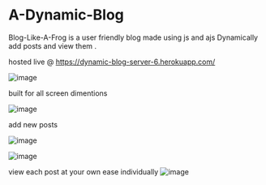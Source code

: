 # A-Dynamic-Blog
Blog-Like-A-Frog is a user friendly blog made using js and ajs
Dynamically add posts and view them .   

hosted live @  https://dynamic-blog-server-6.herokuapp.com/

![image](https://user-images.githubusercontent.com/83254980/151833675-f8541f8f-3f69-4bc4-b405-e7083da01814.png)


built for all screen dimentions

![image](https://user-images.githubusercontent.com/83254980/151833843-833859f2-ad6e-4757-bcec-9ae600a498ef.png)

add new posts 

![image](https://user-images.githubusercontent.com/83254980/151834077-30968e1e-1f32-448e-b522-a9372b813220.png)


![image](https://user-images.githubusercontent.com/83254980/151834280-4b4b0b77-3d19-407a-b4c3-991291524104.png)

view each post at your own ease individually
![image](https://user-images.githubusercontent.com/83254980/151834406-c2b09021-a562-4e79-8b9e-644c9848db31.png)


